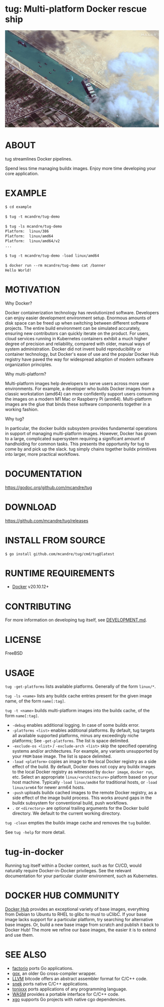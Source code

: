 # tug: Multi-platform Docker rescue ship

![logo](tug.png)

# ABOUT

tug streamlines Docker pipelines.

Spend less time managing buildx images. Enjoy more time developing your core application.

# EXAMPLE

```console
$ cd example

$ tug -t mcandre/tug-demo

$ tug -ls mcandre/tug-demo
Platform:  linux/386
Platform:  linux/amd64
Platform:  linux/amd64/v2
...

$ tug -t mcandre/tug-demo -load linux/amd64

$ docker run --rm mcandre/tug-demo cat /banner
Hello World!
```

# MOTIVATION

Why Docker?

Docker containerization technology has revolutionized software. Developers can enjoy easier development environment setup. Enormous amounts of disk space can be freed up when switching between different software projects. The entire build environment can be simulated accurately, ensuring new contributors can quickly iterate on the product. For users, cloud services running in Kubernetes containers exhibit a much higher degree of precision and reliability, compared with older, manual ways of system administration. Docker did not invent build reproducibility or container technology, but Docker's ease of use and the popular Docker Hub registry have paved the way for widespread adoption of modern software organization principles.

Why multi-platform?

Multi-platform images help developers to serve users across more user environments. For example, a developer who builds Docker images from a classic workstation (amd64) can more confidently support users consuming the images on a modern M1 Mac or Raspberry Pi (arm64). Multi-platform images are the glue that binds these software components together in a working fashion.

Why tug?

In particular, the docker buildx subsystem provides fundamental operations in support of managing multi-platform images. However, Docker has grown to a large, complicated supersystem requiring a significant amount of handholding for common tasks. This presents the opportunity for tug to come by and pick up the slack. tug simply chains together buildx primitives into larger, more practical workflows.

# DOCUMENTATION

https://godoc.org/github.com/mcandre/tug

# DOWNLOAD

https://github.com/mcandre/tug/releases

# INSTALL FROM SOURCE

```console
$ go install github.com/mcandre/tug/cmd/tug@latest
```

# RUNTIME REQUIREMENTS

* [Docker](https://www.docker.com/) v20.10.12+

# CONTRIBUTING

For more information on developing tug itself, see [DEVELOPMENT.md](DEVELOPMENT.md).

# LICENSE

FreeBSD

# USAGE

`tug -get-platforms` lists available platforms. Generally of the form `linux/*`.

`tug -ls <name>` lists any buildx cache entries present for the given image name, of the form `name[:tag]`.

`tug -t <name>` builds multi-platform images into the buildx cache, of the form `name[:tag]`.

* `-debug` enables additional logging. In case of some buildx error.
* `-platforms <list>` enables additional platforms. By default, tug targets all available supported platforms, minus any exceedingly niche platforms; See `-get-platforms`. The list is space delimited.
* `-exclude-os <list>` / `-exclude-arch <list>` skip the specified operating systems and/or architectures. For example, any variants unsupported by your `FROM` base image. The list is space delimited.
* `-load <platform>` copies an image to the local Docker registry as a side effect of the build. By default, Docker does not copy any buildx images to the local Docker registry as witnessed by `docker image`, `docker run`, etc. Select an appropriate `linux/<architecture>` platform based on your host machine. Typically `-load linux/amd64` for traditional hosts, or `-load linux/arm64` for newer arm64 hosts.
* `-push` uploads buildx cached images to the remote Docker registry, as a side effect of the image build process. This works around gaps in the buildx subsystem for conventional build, push workflows.
* `.` or `<directory>` are optional trailing arguments for the Docker build directory. We default to the current working directory.

`tug -clean` empties the buildx image cache and removes the `tug` builder.

See `tug -help` for more detail.

# tug-in-docker

Running tug itself within a Docker context, such as for CI/CD, would naturally require Docker-in-Docker privileges. See the relevant documentation for your particular cluster environment, such as Kubernetes.

# DOCKER HUB COMMUNITY

[Docker Hub](https://hub.docker.com/) provides an exceptional variety of base images, everything from Debian to Ubuntu to RHEL to glibc to musl to uClibC. If your base image lacks support for a particular platform, try searching for alternative base images. Or, build a new base image from scratch and publish it back to Docker Hub! The more we refine our base images, the easier it is to extend and use them.

# SEE ALSO

* [factorio](https://github.com/mcandre/factorio) ports Go applications.
* [gox](https://github.com/mitchellh/gox), an older Go cross-compiler wrapper.
* [LLVM](https://llvm.org/) bitcode offers an abstract assembler format for C/C++ code.
* [snek](https://github.com/mcandre/snek) ports native C/C++ applications.
* [tonixxx](https://github.com/mcandre/tonixxx) ports applications of any programming language.
* [WASM](https://webassembly.org/) provides a portable interface for C/C++ code.
* [xgo](https://github.com/karalabe/xgo) supports Go projects with native cgo dependencies.
